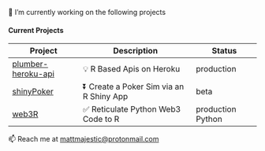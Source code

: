 🔭 I’m currently working on the following projects

#### Current Projects
| Project | Description | Status |
|---|---|---|
| [plumber-heroku-api](https://github.com/mattmajestic/plumber-heroku-api) | 💡 R Based Apis on Heroku | production |
| [shinyPoker](https://github.com/mattmajestic/shinyPoker) | ⏬ Create a Poker Sim via an R Shiny App | beta |
| [web3R](https://github.com/mattmajestic/web3R) | ✅ Reticulate Python Web3 Code to R | production Python | 👋

📫 Reach me at <mattmajestic@protonmail.com>

